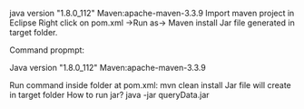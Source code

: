 java version "1.8.0_112"
Maven:apache-maven-3.3.9
Import maven project in Eclipse
Right click on pom.xml ->Run as-> Maven install
Jar file generated in target folder.

Command propmpt:

Java version "1.8.0_112"
Maven:apache-maven-3.3.9

Run command inside folder at pom.xml: mvn clean install
Jar file will create in target folder 
How to run jar?
java -jar queryData.jar